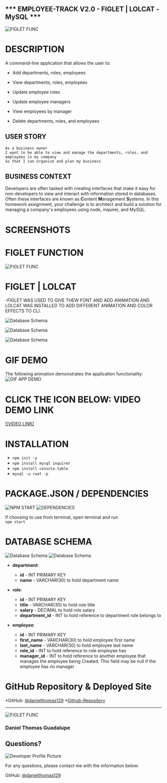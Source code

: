 ## *** EMPLOYEE-TRACK V2.0 - FIGLET | LOLCAT -MySQL ***
![FIGLET FUNC](Assets/tech.png)
# DESCRIPTION
A command-line application that allows the user to:

  * Add departments, roles, employees

  * View departments, roles, employees

  * Update employee roles

  * Update employee managers

  * View employees by manager

  * Delete departments, roles, and employees
## USER STORY
```
As a business owner
I want to be able to view and manage the departments, roles, and employees in my company
So that I can organize and plan my business
```
## BUSINESS CONTEXT
Developers are often tasked with creating interfaces that make it easy for non-developers to view and interact with information stored in databases. Often these interfaces are known as **C**ontent **M**anagement **S**ystems. In this homework assignment, your challenge is to architect and build a solution for managing a company's employees using node, inquirer, and MySQL.

# SCREENSHOTS 

# FIGLET FUNCTION
![FIGLET FUNC](Assets/rfunc.png)

# FIGLET | LOLCAT
-FIGLET WAS USED TO GIVE THEW FONT AND ADD ANIMATION AND LOLCAT WAS INSTALLED TO ADD DIFFERENT ANIMATION AND COLOR EFFECTS TO CLI. 

![Database Schema](Assets/r1.png)


![Database Schema](Assets/r2.png)


![Database Schema](Assets/r3.png)

# GIF DEMO
The following animation demonstrates the application functionality:
![GIF APP DEMO](Assets/Employee-Track-v20-Filgetlolcat.gif)
# CLICK THE ICON BELOW: VIDEO DEMO LINK

[![VIDEO LINK]](https://drive.google.com/file/d/150QyniljzMkjGY1_6FkZ89qGTemecaQY/view)

# INSTALLATION

* ```npm init -y```
* ```npm install mysql inquirer```
* ```npm install console.table```
* ```mysql -u root -p```

# PACKAGE.JSON / DEPENDENCIES 
![NPM START](Assets/pjson.png)
![DEPENDENCIES](Assets/depend.png)

If choosing to use from terminal, open terminal and run    
```npm start```   
# DATABASE SCHEMA

![Database Schema](Assets/schema.png)
![Database Schema](Assets/WB.png)

* **department**:

  * **id** - INT PRIMARY KEY
  * **name** - VARCHAR(30) to hold department name

* **role**:

  * **id** - INT PRIMARY KEY
  * **title** -  VARCHAR(30) to hold role title
  * **salary** -  DECIMAL to hold role salary
  * **department_id** -  INT to hold reference to department role belongs to

* **employee**:

  * **id** - INT PRIMARY KEY
  * **first_name** - VARCHAR(30) to hold employee first name
  * **last_name** - VARCHAR(30) to hold employee last name
  * **role_id** - INT to hold reference to role employee has
  * **manager_id** - INT to hold reference to another employee that manages the employee being Created. This field may be null if the employee has no manager
  
# GitHub Repository & Deployed Site
*GitHub: [@danielthomas129](https://github.com/danielthomas129/EMPLOYEE-TRACKER-MySQL)
*[Github-Repository](https://github.com/danielthomas129/EMPLOYEE-TRACKER-MySQL)

- - -
![FIGLET FUNC](Assets/dg.png)
### Daniel Thomas Guadalupe
  
  ## Questions?
  
  ![Developer Profile Picture](https://avatars3.githubusercontent.com/u/74033385?v=4) 
  
  For any questions, please contact me with the information below:
 
  GitHub: [@danielthomas129](https://api.github.com/users/danielthomas129)
